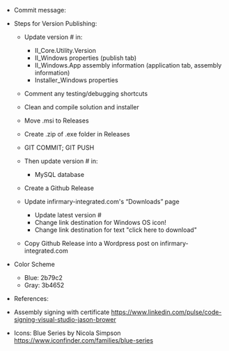 ﻿* Commit message:



* Steps for Version Publishing:
	- Update version # in:
		- II_Core.Utility.Version
		- II_Windows properties (publish tab)
		- II_Windows.App assembly information (application tab, assembly information)
		- Installer_Windows properties

	- Comment any testing/debugging shortcuts
	- Clean and compile solution and installer
	- Move .msi to Releases
	- Create .zip of .exe folder in Releases
	- GIT COMMIT; GIT PUSH

	- Then update version # in:
		- MySQL database
	- Create a Github Release
	- Update infirmary-integrated.com's “Downloads” page
	  - Update latest version #
	  - Change link destination for Windows OS icon!
	  - Change link destination for text "click here to download"
	- Copy Github Release into a Wordpress post on infirmary-integrated.com


* Color Scheme
	- Blue: 2b79c2
	- Gray: 3b4652

* References:
- Assembly signing with certificate
	https://www.linkedin.com/pulse/code-signing-visual-studio-jason-brower

- Icons: Blue Series by Nicola Simpson
	https://www.iconfinder.com/families/blue-series